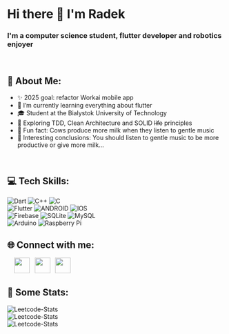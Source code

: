 # Hi there 👋 I'm Radek
### I'm a computer science student, flutter developer and robotics enjoyer
<br>

## 📖 About Me:

* ✨ 2025 goal: refactor Workai mobile app 
* 📖 I’m currently learning everything about flutter
* 🎓 Student at the Bialystok University of Technology
* 🤯 Exploring TDD, Clean Architecture and SOLID ~~life~~ principles  
* 🤔 Fun fact: Cows produce more milk when they listen to gentle music
* 🤗 Interesting conclusions: You should listen to gentle music to be more productive or give more milk...

<br>

## 💻 Tech Skills:

![Dart](https://img.shields.io/badge/dart-%230175C2.svg?style=for-the-badge&logo=dart&logoColor=white) ![C++](https://img.shields.io/badge/c++-%2300599C.svg?style=for-the-badge&logo=c%2B%2B&logoColor=white) ![C](https://img.shields.io/badge/c-%2300599C.svg?style=for-the-badge&logo=c&logoColor=white) <br>
![Flutter](https://img.shields.io/badge/Flutter-%2302569B.svg?style=for-the-badge&logo=Flutter&logoColor=white) ![ANDROID](https://img.shields.io/badge/android-%2320232a.svg?style=for-the-badge&logo=android&logoColor=%a4c639) ![IOS](https://img.shields.io/badge/IOS-%2320232a.svg?style=for-the-badge&logo=apple&logoColor=white) <br>
![Firebase](https://img.shields.io/badge/firebase-%23039BE5.svg?style=for-the-badge&logo=firebase) ![SQLite](https://img.shields.io/badge/sqlite-%2307405e.svg?style=for-the-badge&logo=sqlite&logoColor=white) ![MySQL](https://img.shields.io/badge/mysql-%2300f.svg?style=for-the-badge&logo=mysql&logoColor=white)<br>
![Arduino](https://img.shields.io/badge/-Arduino-00979D?style=for-the-badge&logo=Arduino&logoColor=white) ![Raspberry Pi](https://img.shields.io/badge/-RaspberryPi-C51A4A?style=for-the-badge&logo=Raspberry-Pi)
 
## 🌐 Connect with me:

<img> <img> <img> <img> [<img style="width: 36px; height: 36px;" src ="https://upload.wikimedia.org/wikipedia/commons/7/7e/Gmail_icon_%282020%29.svg">](mailto:rsienkiewicz88@gmail.com) <img> <img> 
[<img style="width: 36px; height: 36px;" src ="https://upload.wikimedia.org/wikipedia/commons/c/ca/LinkedIn_logo_initials.png">](https://www.linkedin.com/in/radoslaw-sienkiewicz/)
<img> <img> 
[<img style="width: 36px; height: 36px; " src ="https://upload.wikimedia.org/wikipedia/commons/5/51/Facebook_f_logo_%282019%29.svg">](https://www.facebook.com/Radek.Sienkiewicz.20/)

## 👀 Some Stats:

<picture>
  <source media="(prefers-color-scheme: dark)" srcset="https://leetcard.jacoblin.cool/rsienkiewicz88?theme=nord&border=0&radius=6">
  <img alt="Leetcode-Stats" src="https://leetcard.jacoblin.cool/rsienkiewicz88?theme=light&border=0&radius=6">
</picture>
<br>

<picture>
  <source media="(prefers-color-scheme: dark)" srcset="https://github-readme-streak-stats.herokuapp.com/?user=TR0U8L3-gif&theme=nord&hide_border=true">
  <img alt="Leetcode-Stats" src="https://github-readme-streak-stats.herokuapp.com/?user=TR0U8L3-gif&theme=default&hide_border=true">
</picture>
<br>

<picture>
  <source media="(prefers-color-scheme: dark)" srcset="https://github-readme-stats.vercel.app/api/top-langs/?username=TR0U8L3-gif&theme=nord&hide_border=true&include_all_commits=true&count_private=true&layout=compact">
  <img alt="Leetcode-Stats" src="https://github-readme-stats.vercel.app/api/top-langs/?username=TR0U8L3-gif&theme=defaullt&hide_border=true&include_all_commits=true&count_private=true&layout=compact">
</picture>
